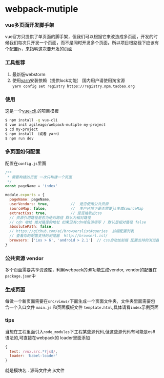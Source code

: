 # webpack-mutiple
### vue多页面开发脚手架

vue官方只提供了单页面的脚手架，但我们可以根据它来改造成多页面，开发的时候我们每次只开发一个页面，而不是同时开发多个页面，所以项目根路径下应该有个配置js，来指明这次要开发的页面

### 工具推荐
1. 最新版webstorm
2. 使用[yarn](https://yarnpkg.com/)安装依赖（提供lock功能） 国内用户请使用淘宝源   
`yarn config set registry https://registry.npm.taobao.org`  

### 使用

这是一个[vue-cli](https://github.com/vuejs/vue-cli).的项目模板

``` bash
$ npm install -g vue-cli
$ vue init agileago/webpack-mutiple my-project
$ cd my-project
$ npm install （或者 yarn）
$ npm run dev
```

### 多页面如何配置

配置在`config.js`里面    


``` javascript
/**
 * 需要构建的页面 一次只构建一个页面
 */
const pageName = 'index'

module.exports = {
  pageName: pageName,
  userVendors: true,          //  是否使用公共资源
  sourceMap: false,           //  生产环境下是否需要js生成sourceMap
  extractCss: true,           // 是否抽取出css
  // 资源引用路径是否为绝对路径 默认为相对路径
  // cdn 地址 绝对路径的地址 如果没有cdn域名请填写 / 默认是相对路径 false
  absolutePath: false,
  // https://github.com/ai/browserslist#queries  前缀配置列表
  // 查看你的配置支持的浏览器  http://browserl.ist/
  browsers: ['ios > 6', 'android > 2.1']  // css自动加前缀 配置支持的浏览器
}
```

### 公共资源 vendor
多个页面需要共享资源库，利用webpack的dll功能生成vendor, vendor的配置在 `package.json`中

### 生成页面
每做一个新页面需要在`src/views/`下面生成一个页面文件夹，文件夹里面需要包含一个入口文件 `main.js` 和页面模板文件 `template.html`,具体请看`index`示例页面

### tips

当想在工程里面引入`node_modules`下工程某些源代码,但这些源代码有可能是es6语法的,可直接在webpack的
loader里面添加
```javascript
{
  test: /vux.src.*?js$/,
  loader: 'babel-loader'
}
```
就是模块名 . 源码文件夹 js文件
